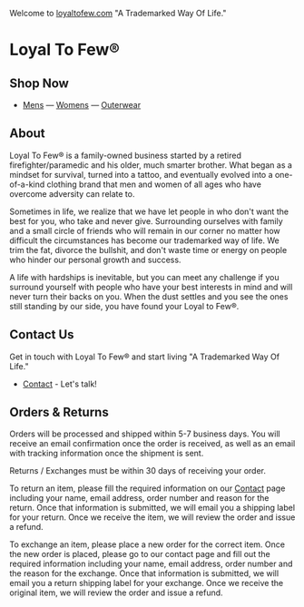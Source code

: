 Welcome to [loyaltofew.com](https://loyaltofew.com/) "A Trademarked Way Of Life."

# Loyal To Few®

## Shop Now 

- [Mens](https://www.loyaltofew.com/store/mens)
— [Womens](https://www.loyaltofew.com/store/womens)
— [Outerwear](https://www.loyaltofew.com/store/outerware)

## About

Loyal To Few® is a family-owned business started by a retired firefighter/paramedic and his older, much smarter brother. What began as a mindset for survival, turned into a tattoo, and eventually evolved into a one-of-a-kind clothing brand that men and women of all ages who have overcome adversity can relate to.

Sometimes in life, we realize that we have let people in who don't want the best for you, who take and never give. Surrounding ourselves with family and a small circle of friends who will remain in our corner no matter how difficult the circumstances has become our trademarked way of life. We trim the fat, divorce the bullshit, and don't waste time or energy on people who hinder our personal growth and success.

A life with hardships is inevitable, but you can meet any challenge if you surround yourself with people who have your best interests in mind and will never turn their backs on you. When the dust settles and you see the ones still standing by our side, you have found your Loyal to Few®.

## Contact Us

Get in touch with Loyal To Few® and start living "A Trademarked Way Of Life."

- [Contact](https://www.loyaltofew.com/contact) - Let's talk!

## Orders & Returns

Orders will be processed and shipped within 5-7 business days. You will receive an email confirmation once the order is received, as well as an email with tracking information once the shipment is sent.

Returns / Exchanges must be within 30 days of receiving your order.

To return an item, please fill the required information on our [Contact](https://www.loyaltofew.com/contact) page including your name, email address, order number and reason for the return. Once that information is submitted, we will email you a shipping label for your return. Once we receive the item, we will review the order and issue a refund.

To exchange an item, please place a new order for the correct item. Once the new order is placed, please go to our contact page and fill out the required information including your name, email address, order number and the reason for the exchange. Once that information is submitted, we will email you a return shipping label for your exchange. Once we receive the original item, we will review the order and issue a refund.
